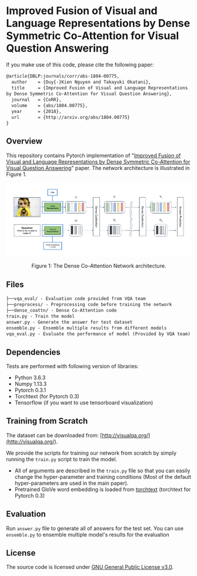 # Improved Fusion of Visual and Language Representations by Dense Symmetric Co-Attention for Visual Question Answering

If you make use of this code, please cite the following paper:
```
@article{DBLP:journals/corr/abs-1804-00775,
  author    = {Duy{-}Kien Nguyen and Takayuki Okatani},
  title     = {Improved Fusion of Visual and Language Representations by Dense Symmetric Co-Attention for Visual Question Answering},
  journal   = {CoRR},
  volume    = {abs/1804.00775},
  year      = {2018},
  url       = {http://arxiv.org/abs/1804.00775}
}
```
## Overview
This repository contains Pytorch implementation of "[Improved Fusion of Visual and Language Representations by Dense Symmetric Co-Attention for Visual Question Answering](https://arxiv.org/abs/1804.00775)" paper. The network architecture is illustrated in Figure 1.

![Figure 1: Overview of Dense Co-Attention Network architecture.](imgs/dcn.png)
<center>Figure 1: The Dense Co-Attention Network architecture.</center>

## Files
```
├──vqa_eval/ - Evaluation code provided from VQA team
├──preprocess/ - Preprocessing code before training the network
├──dense_coattn/ - Dense Co-Attention code
train.py - Train the model
answer.py - Generate the answer for test dataset
ensemble.py - Ensemble multiple results from different models
vqa_eval.py - Evaluate the performance of model (Provided by VQA team)
```

## Dependencies
Tests are performed with following version of libraries:

+ Python 3.6.3
+ Numpy 1.13.3
+ Pytorch 0.3.1
+ Torchtext (for Pytorch 0.3)
+ Tensorflow (if you want to use tensorboard visualization)

## Training from Scratch
The dataset can be downloaded from: [http://visualqa.org/](http://visualqa.org/).

We provide the scripts for training our network from scratch by simply running the ```train.py``` script to train the model. 

- All of arguments are described in the ```train.py``` file so that you can easily change the hyper-parameter and training conditions (Most of the default hyper-parameters are used in the main paper).
- Pretrained GloVe word embedding is loaded from [torchtext](https://github.com/pytorch/text) (torchtext for Pytorch 0.3)

## Evaluation

Run ```answer.py``` file to generate all of answers for the test set. You can use ```ensemble.py``` to ensemble multiple model's results for the evaluation

## License
The source code is licensed under [GNU General Public License v3.0](./LICENSE).
